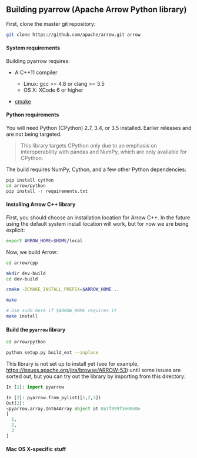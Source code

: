 ## Building pyarrow (Apache Arrow Python library)

First, clone the master git repository:

```bash
git clone https://github.com/apache/arrow.git arrow
```

#### System requirements

Building pyarrow requires:

* A C++11 compiler

  * Linux: gcc >= 4.8 or clang >= 3.5
  * OS X: XCode 6 or higher

* [cmake][1]

#### Python requirements

You will need Python (CPython) 2.7, 3.4, or 3.5 installed. Earlier releases and
are not being targeted.

> This library targets CPython only due to an emphasis on interoperability with
> pandas and NumPy, which are only available for CPython.

The build requires NumPy, Cython, and a few other Python dependencies:

```bash
pip install cython
cd arrow/python
pip install -r requirements.txt
```

#### Installing Arrow C++ library

First, you should choose an installation location for Arrow C++. In the future
using the default system install location will work, but for now we are being
explicit:

```bash
export ARROW_HOME=$HOME/local
```

Now, we build Arrow:

```bash
cd arrow/cpp

mkdir dev-build
cd dev-build

cmake -DCMAKE_INSTALL_PREFIX=$ARROW_HOME ..

make

# Use sudo here if $ARROW_HOME requires it
make install
```

#### Build the `pyarrow` library

```bash
cd arrow/python

python setup.py build_ext --inplace
```

This library is not set up to install yet (see for example,
https://issues.apache.org/jira/browse/ARROW-53) until some issues are sorted
out, but you can try out the library by importing from this directory:

```python
In [1]: import pyarrow

In [2]: pyarrow.from_pylist([1,2,3])
Out[2]:
<pyarrow.array.Int64Array object at 0x7f899f3e60e8>
[
  1,
  2,
  3
]
```

#### Mac OS X-specific stuff

[1]: https://cmake.org/